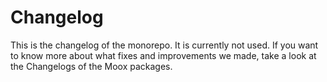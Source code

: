 # Changelog

This is the changelog of the monorepo. It is currently not used. If you want to know more about what fixes and improvements we made, take a look at the Changelogs of the Moox packages.
